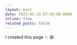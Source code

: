 ```yaml
---
layout: post
date: 2023-05-16 07:59:00-0400
inline: true
related_posts: false
---
```


I created this page :sparkles: :smile:
